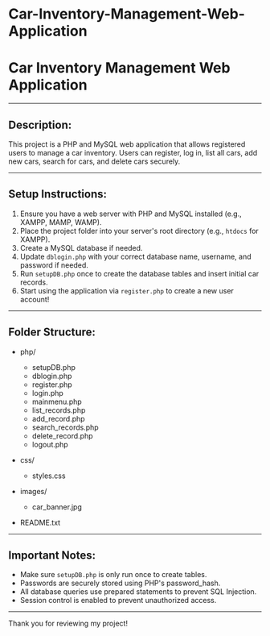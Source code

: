 # Car-Inventory-Management-Web-Application
Car Inventory Management Web Application
=========================================



---

Description:
-------------
This project is a PHP and MySQL web application that allows registered users to manage a car inventory. 
Users can register, log in, list all cars, add new cars, search for cars, and delete cars securely.

---

Setup Instructions:
--------------------
1. Ensure you have a web server with PHP and MySQL installed (e.g., XAMPP, MAMP, WAMP).
2. Place the project folder into your server's root directory (e.g., `htdocs` for XAMPP).
3. Create a MySQL database if needed.
4. Update `dblogin.php` with your correct database name, username, and password if needed.
5. Run `setupDB.php` once to create the database tables and insert initial car records.
6. Start using the application via `register.php` to create a new user account!

---

Folder Structure:
------------------
- php/
  - setupDB.php
  - dblogin.php
  - register.php
  - login.php
  - mainmenu.php
  - list_records.php
  - add_record.php
  - search_records.php
  - delete_record.php
  - logout.php
- css/
  - styles.css
- images/
  - car_banner.jpg
  
- README.txt

---

Important Notes:
-----------------
- Make sure `setupDB.php` is only run once to create tables.
- Passwords are securely stored using PHP's password_hash.
- All database queries use prepared statements to prevent SQL Injection.
- Session control is enabled to prevent unauthorized access.

---

Thank you for reviewing my project!

